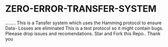 # ZERO-ERROR-TRANSFER-SYSTEM
........
    This is a Tansfer system which uses the Hamming protocol to ensure Data- Losses are eliminated
    This is a test protocol so it might contain bugs. 
    Pleease drop issues and recomendations. 
    Star and Fork this Repo.. Thank you
